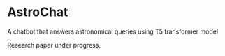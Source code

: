 # AstroChat
A chatbot that answers astronomical queries using T5 transformer model

Research paper under progress.
